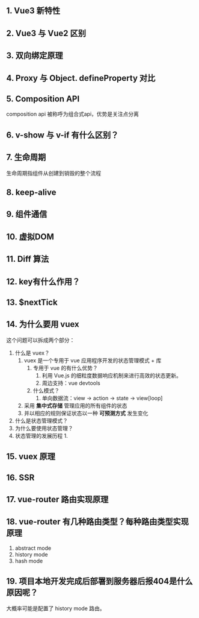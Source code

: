 ## 1. Vue3 新特性
## 2. Vue3 与 Vue2 区别
## 3. 双向绑定原理
## 4. Proxy 与 Object. defineProperty 对比
## 5. Composition API
composition api 被称呼为组合式api，优势是关注点分离
## 6. v-show 与 v-if 有什么区别？
## 7. 生命周期
生命周期指组件从创建到销毁的整个流程

## 8. keep-alive
## 9. 组件通信
## 10. 虚拟DOM
## 11. Diff 算法
## 12. key有什么作用？
## 13. $nextTick
## 14. 为什么要用 vuex
这个问题可以拆成两个部分：
1. 什么是 vuex？
	1. vuex 是一个专用于 vue 应用程序开发的状态管理模式 + 库
		1. 专用于 vue 的有什么优势？
			1. 利用 Vue.js 的细粒度数据响应机制来进行高效的状态更新。
			2. 周边支持：vue devtools
		2. 什么模式？
			1. 单向数据流：view -> action -> state -> view[loop]
	2. 采用 **集中式存储** 管理应用的所有组件的状态
	3. 并以相应的规则保证状态以一种 **可预测方式** 发生变化
2. 什么是状态管理模式？
3. 为什么要使用状态管理？
4. 状态管理的发展历程
	1. 

## 15. vuex 原理
## 16. SSR
## 17. vue-router 路由实现原理
## 18. vue-router 有几种路由类型？每种路由类型实现原理
1. abstract mode
2. history mode
3. hash mode
## 19. 项目本地开发完成后部署到服务器后报404是什么原因呢？
大概率可能是配置了 history mode 路由。
